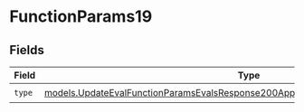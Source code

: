 # FunctionParams19


## Fields

| Field                                                                                                                                                                        | Type                                                                                                                                                                         | Required                                                                                                                                                                     | Description                                                                                                                                                                  |
| ---------------------------------------------------------------------------------------------------------------------------------------------------------------------------- | ---------------------------------------------------------------------------------------------------------------------------------------------------------------------------- | ---------------------------------------------------------------------------------------------------------------------------------------------------------------------------- | ---------------------------------------------------------------------------------------------------------------------------------------------------------------------------- |
| `type`                                                                                                                                                                       | [models.UpdateEvalFunctionParamsEvalsResponse200ApplicationJSONResponseBody519Type](../models/updateevalfunctionparamsevalsresponse200applicationjsonresponsebody519type.md) | :heavy_check_mark:                                                                                                                                                           | N/A                                                                                                                                                                          |